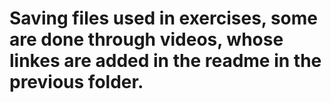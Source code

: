 # Saving files used in exercises, some are done through videos, whose linkes are added in the readme in the previous folder. 
